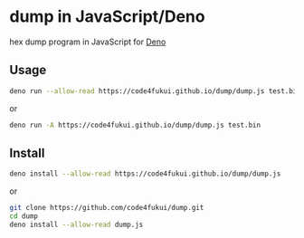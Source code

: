# dump in JavaScript/Deno

hex dump program in JavaScript for [Deno](https://deno.land)

## Usage

```sh
deno run --allow-read https://code4fukui.github.io/dump/dump.js test.bin
```
or
```sh
deno run -A https://code4fukui.github.io/dump/dump.js test.bin
```

## Install

```sh
deno install --allow-read https://code4fukui.github.io/dump/dump.js
```
or
```sh
git clone https://github.com/code4fukui/dump.git
cd dump
deno install --allow-read dump.js
```

